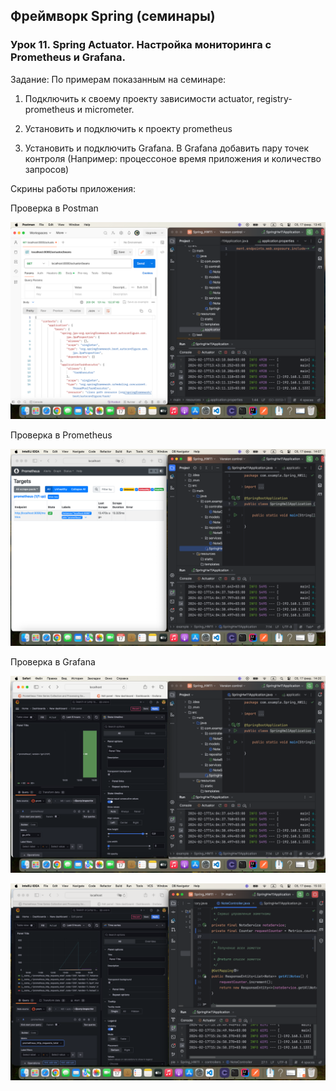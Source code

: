 ## Фреймворк Spring (семинары)

### Урок 11. Spring Actuator. Настройка мониторинга с Prometheus и Grafana.

Задание: По примерам показанным на семинаре:

1) Подключить к своему проекту зависимости actuator, registry-prometheus и micrometer.

2) Установить и подключить к проекту prometheus
 
3) Установить и подключить Grafana. В Grafana добавить пару точек контроля
(Например: процессоное время приложения и количество запросов)

Скрины работы приложения:

Проверка в Postman

![1](https://github.com/PavelLogeiko/Spring_HW11/blob/main/images/1.png)

Проверка в Prometheus

![2](https://github.com/PavelLogeiko/Spring_HW11/blob/main/images/2.png)

Проверка в Grafana

![3](https://github.com/PavelLogeiko/Spring_HW11/blob/main/images/3.png)


![4](https://github.com/PavelLogeiko/Spring_HW11/blob/main/images/4.png)

